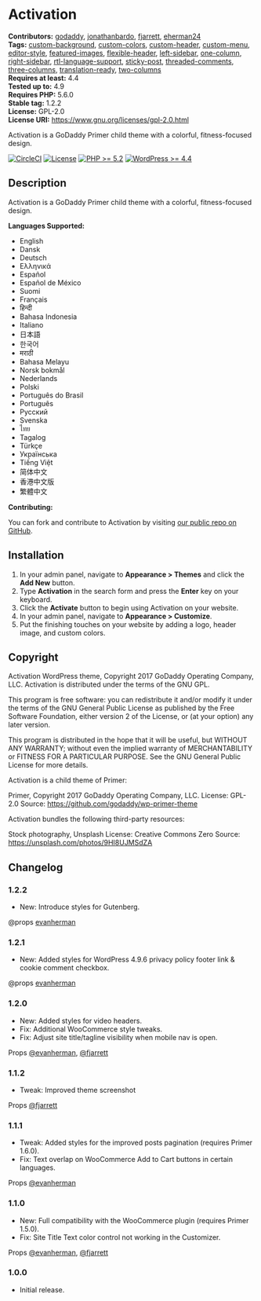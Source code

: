 # Activation #
**Contributors:** [godaddy](https://profiles.wordpress.org/godaddy), [jonathanbardo](https://profiles.wordpress.org/jonathanbardo), [fjarrett](https://profiles.wordpress.org/fjarrett), [eherman24](https://profiles.wordpress.org/eherman24)  
**Tags:**              [custom-background](https://wordpress.org/themes/tags/custom-background/), [custom-colors](https://wordpress.org/themes/tags/custom-colors/), [custom-header](https://wordpress.org/themes/tags/custom-header/), [custom-menu](https://wordpress.org/themes/tags/custom-menu/), [editor-style](https://wordpress.org/themes/tags/editor-style/), [featured-images](https://wordpress.org/themes/tags/featured-images/), [flexible-header](https://wordpress.org/themes/tags/flexible-header/), [left-sidebar](https://wordpress.org/themes/tags/left-sidebar/), [one-column](https://wordpress.org/themes/tags/one-column/), [right-sidebar](https://wordpress.org/themes/tags/right-sidebar/), [rtl-language-support](https://wordpress.org/themes/tags/rtl-language-support/), [sticky-post](https://wordpress.org/themes/tags/sticky-post/), [threaded-comments](https://wordpress.org/themes/tags/threaded-comments/), [three-columns](https://wordpress.org/themes/tags/three-columns/), [translation-ready](https://wordpress.org/themes/tags/translation-ready/), [two-columns](https://wordpress.org/themes/tags/two-columns/)  
**Requires at least:** 4.4  
**Tested up to:**      4.9  
**Requires PHP:**      5.6.0  
**Stable tag:**        1.2.2  
**License:**           GPL-2.0  
**License URI:**       https://www.gnu.org/licenses/gpl-2.0.html  

Activation is a GoDaddy Primer child theme with a colorful, fitness-focused design.

[![CircleCI](https://circleci.com/gh/godaddy-wordpress/primer-child-activation.svg?style=svg)](https://circleci.com/gh/godaddy-wordpress/primer-child-activation) [![License](https://img.shields.io/badge/license-GPL--2.0-brightgreen.svg)](https://github.com/godaddy-wordpress/primer-child-activation/blob/master/license.txt) [![PHP >= 5.2](https://img.shields.io/badge/php-%3E=%205.2-8892bf.svg)](https://secure.php.net/supported-versions.php) [![WordPress >= 4.4](https://img.shields.io/badge/wordpress-%3E=%204.4-blue.svg)](https://wordpress.org/download/release-archive/)  

## Description ##

Activation is a GoDaddy Primer child theme with a colorful, fitness-focused design.

**Languages Supported:**

* English
* Dansk
* Deutsch
* Ελληνικά
* Español
* Español de México
* Suomi
* Français
* हिन्दी
* Bahasa Indonesia
* Italiano
* 日本語
* 한국어
* मराठी
* Bahasa Melayu
* Norsk bokmål
* Nederlands
* Polski
* Português do Brasil
* Português
* Русский
* Svenska
* ไทย
* Tagalog
* Türkçe
* Українська
* Tiếng Việt
* 简体中文
* 香港中文版
* 繁體中文

**Contributing:**

You can fork and contribute to Activation by visiting [our public repo on GitHub](https://github.com/godaddy/wp-activation-theme).

## Installation ##

1. In your admin panel, navigate to **Appearance > Themes** and click the **Add New** button.
2. Type **Activation** in the search form and press the **Enter** key on your keyboard.
3. Click the **Activate** button to begin using Activation on your website.
4. In your admin panel, navigate to **Appearance > Customize**.
5. Put the finishing touches on your website by adding a logo, header image, and custom colors.

## Copyright ##

Activation WordPress theme, Copyright 2017 GoDaddy Operating Company, LLC.
Activation is distributed under the terms of the GNU GPL.

This program is free software: you can redistribute it and/or modify
it under the terms of the GNU General Public License as published by
the Free Software Foundation, either version 2 of the License, or
(at your option) any later version.

This program is distributed in the hope that it will be useful,
but WITHOUT ANY WARRANTY; without even the implied warranty of
MERCHANTABILITY or FITNESS FOR A PARTICULAR PURPOSE. See the
GNU General Public License for more details.

Activation is a child theme of Primer:

Primer, Copyright 2017 GoDaddy Operating Company, LLC.
License: GPL-2.0
Source: https://github.com/godaddy/wp-primer-theme

Activation bundles the following third-party resources:

Stock photography, Unsplash
License: Creative Commons Zero
Source: https://unsplash.com/photos/9HI8UJMSdZA

## Changelog ##

### 1.2.2 ###

* New: Introduce styles for Gutenberg.

@props [evanherman](https://github.com/EvanHerman)

### 1.2.1 ###

* New: Added styles for WordPress 4.9.6 privacy policy footer link & cookie comment checkbox.

@props [evanherman](https://github.com/EvanHerman)

### 1.2.0 ###

* New: Added styles for video headers.
* Fix: Additional WooCommerce style tweaks.
* Fix: Adjust site title/tagline visibility when mobile nav is open.

Props [@evanherman](https://github.com/EvanHerman), [@fjarrett](https://github.com/fjarrett)

### 1.1.2 ###

* Tweak: Improved theme screenshot

Props [@fjarrett](https://github.com/fjarrett)

### 1.1.1 ###

* Tweak: Added styles for the improved posts pagination (requires Primer 1.6.0).
* Fix: Text overlap on WooCommerce Add to Cart buttons in certain languages.

Props [@evanherman](https://github.com/EvanHerman)

### 1.1.0 ###

* New: Full compatibility with the WooCommerce plugin (requires Primer 1.5.0).
* Fix: Site Title Text color control not working in the Customizer.

Props [@evanherman](https://github.com/EvanHerman), [@fjarrett](https://github.com/fjarrett)

### 1.0.0 ###

* Initial release.
